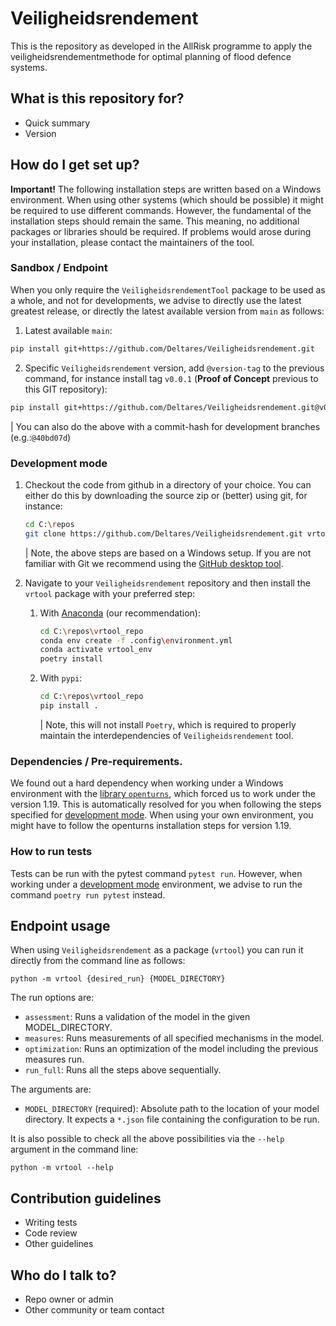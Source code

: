 # Veiligheidsrendement #

This is the repository as developed in the AllRisk programme to apply the veiligheidsrendementmethode for optimal planning of flood defence systems.

## What is this repository for?

* Quick summary
* Version

## How do I get set up? ##

__Important!__ The following installation steps are written based on a Windows environment. When using other systems (which should be possible) it might be required to use different commands. However, the fundamental of the installation steps should remain the same. This meaning, no additional packages or libraries should be required. If problems would arose during your installation, please contact the maintainers of the tool.

### Sandbox / Endpoint

When you only require the `VeiligheidsrendementTool` package to be used as a whole, and not for developments, we advise to directly use the latest greatest release, or directly the latest available version from `main` as follows:

1. Latest available `main`:
```bash
pip install git+https://github.com/Deltares/Veiligheidsrendement.git
```

2. Specific `Veiligheidsrendement` version, add `@version-tag` to the previous command, for instance install tag `v0.0.1` (__Proof of Concept__ previous to this GIT repository):
```bash
pip install git+https://github.com/Deltares/Veiligheidsrendement.git@v0.0.1
```
| You can also do the above with a commit-hash for development branches (e.g.:`@40bd07d`)



### Development mode
1. Checkout the code from github in a directory of your choice. You can either do this by downloading the source zip or (better) using git, for instance:
    ```bash
    cd C:\repos
    git clone https://github.com/Deltares/Veiligheidsrendement.git vrtool_repo
    ```
    | Note, the above steps are based on a Windows setup. If you are not familiar with Git we recommend using the [GitHub desktop tool](https://desktop.github.com/).

2. Navigate to your `Veiligheidsrendement` repository and then install the `vrtool` package with your preferred step:

    1. With [Anaconda](https://www.anaconda.com/) (our recommendation):    
        ```bash
        cd C:\repos\vrtool_repo
        conda env create -f .config\environment.yml
        conda activate vrtool_env
        poetry install
        ```
    2. With `pypi`:
        ```bash
        cd C:\repos\vrtool_repo
        pip install .
        ```
        | Note, this will not install `Poetry`, which is required to properly maintain the interdependencies of `Veiligheidsrendement` tool.

### Dependencies / Pre-requirements.
We found out a hard dependency when working under a Windows environment with the [library `openturns`](https://openturns.github.io/www/index.html), which forced us to work under the version 1.19. This is automatically resolved for you when following the steps specified for [development mode](#development-mode).
When using your own environment, you might have to follow the openturns installation steps for version 1.19.

### How to run tests
Tests can be run with the pytest command `pytest run`. However, when working under a [development mode](#development-mode) environment, we advise to run the command `poetry run pytest` instead.


## Endpoint usage
 
When using `Veiligheidsrendement` as a package (`vrtool`) you can run it directly from the command line as follows:

```cli
python -m vrtool {desired_run} {MODEL_DIRECTORY}
```
The run options are:
- `assessment`: Runs a validation of the model in the given MODEL_DIRECTORY.
- `measures`: Runs measurements of all specified mechanisms in the model.
- `optimization`: Runs an optimization of the model including the previous measures run.
- `run_full`: Runs all the steps above sequentially.

The arguments are:
- `MODEL_DIRECTORY` (required): Absolute path to the location of your model directory. It expects a `*.json` file containing the configuration to be run.

It is also possible to check all the above possibilities via the `--help` argument in the command line:
```cli
python -m vrtool --help
```

## Contribution guidelines ##

* Writing tests
* Code review
* Other guidelines

## Who do I talk to? ##

* Repo owner or admin
* Other community or team contact
